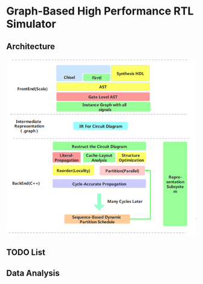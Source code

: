 # Graph-Based High Performance RTL Simulator

## Architecture

![](./pic/architecture.png)

## TODO List

## Data Analysis


